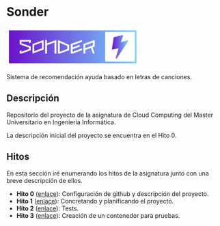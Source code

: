 # Sonder

![logo](Hitos/Hito0/imagenes/logo.png)

Sistema de recomendación  ayuda basado en letras de canciones.

## Descripción

Repositorio del proyecto de la asignatura de Cloud Computing del Master Universitario en Ingeniería Informática.

La descripción inicial del proyecto se encuentra en el Hito 0.


## Hitos

En esta sección iré enumerando los hitos de la asignatura junto con una breve descripción de ellos.

 - **Hito 0** ([enlace](Hitos/Hito0)): Configuración de github y descripción del proyecto.
 - **Hito 1** ([enlace](Hitos/Hito1)): Concretando y planificando el proyecto.
 - **Hito 2** ([enlace](Hitos/Hito2)): Tests.
 - **Hito 3** ([enlace](Hitos/Hito3/)): Creación de un contenedor para pruebas.
 
